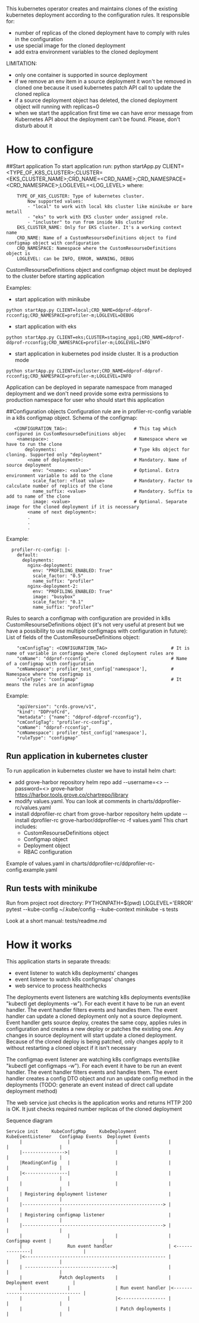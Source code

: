 This kubernetes operator creates and maintains clones of the existing kubernetes deployment according to the configuration rules.
It responsible for:
 - number of replicas of the cloned deployment have to comply with rules in the configuration
 - use special image for the cloned deployment
 - add extra environment variables to the cloned deployment  
 
LIMITATION:
  - only one container is supported in source deployment
  - if we remove an env item in a source deployment it won't be removed in cloned one because it used kubernetes patch API call to update the cloned replica 
  - if a source deployment object has deleted, the cloned deployment object will running with replicas=0 
  - when we start the application first time we can have error message from Kubernetes API about the deployment can't be found. Please, don't disturb about it
  
# How to configure

##Start application
To start application run:
python startApp.py CLIENT=<TYPE_OF_K8S_CLUSTER>;CLUSTER=<EKS_CLUSTER_NAME>;CRD_NAME=<CRD_NAME>;CRD_NAMESPACE=<CRD_NAMESPACE>;LOGLEVEL=<LOG_LEVEL>
where:
```
    TYPE_OF_K8S_CLUSTER: Type of kubernetes cluster.
        Now supported values:
        - "local" to work with local k8s cluster like minikube or bare metall
        - "eks" to work with EKS cluster under assigned role.
        - "incluster" to run from inside k8s cluster
    EKS_CLUSTER_NAME: Only for EKS cluster. It's a working context name
    CRD_NAME: Name of a CustomResourseDefinitions object to find configmap object with configuration
    CRD_NAMESPACE: Namespace where the CustomResourseDefinitions object is
    LOGLEVEL: can be INFO, ERROR, WARNING, DEBUG
```
CustomResourseDefinitions object and configmap object must be deployed to the cluster before starting application
    
Examples:
- start application with minikube
```
python startApp.py CLIENT=local;CRD_NAME=ddprof-ddprof-rcconfig;CRD_NAMESPACE=profiler-m;LOGLEVEL=DEBUG
```

- start application with eks
```
python startApp.py CLIENT=eks;CLUSTER=staging_app1;CRD_NAME=ddprof-ddprof-rcconfig;CRD_NAMESPACE=profiler-m;LOGLEVEL=INFO
```

- start application in kubernetes pod inside cluster. It is a production mode
```
python startApp.py CLIENT=incluster;CRD_NAME=ddprof-ddprof-rcconfig;CRD_NAMESPACE=profiler-m;LOGLEVEL=INFO
```
Application can be deployed in separate namespace from managed deployment and we don't need provide some extra permissions to production namespace for user who should start this application  

##Configuration objects
Configuration rule are in profiler-rc-config variable in a k8s configmap object. Schema of the configmap:
```
   <CONFIGURATION_TAG>:                         # This tag which configured in CustomResourseDefinitions objec
    <namespace>:                                # Namespace where we have to run the clone
       deployments:                             # Type k8s object for cloning. Supported only "deployment" 
        <name of deployment>:                   # Mandatory. Name of source deployment    
          env: "<name>: <value>"                # Optional. Extra environment variable to add to the clone
          scale_factor: <float value>           # Mandatory. Factor to calculate number of replics of the clone
          name_suffix: <value>                  # Mandatory. Suffix to add to name of the clone
          image: <value>                        # Optional. Separate image for the cloned deployment if it is necessary
        <name of next deployment>:
        .
        .
        .
```
Example:
```
  profiler-rc-config: |-
    default:
      deployments:
        nginx-deployment:
          env: "PROFILING_ENABLED: True"
          scale_factor: "0.5"
          name_suffix: "profiler"
        nginx-deployment-2:
          env: "PROFILING_ENABLED: True"
          image: "busybox"
          scale_factor: "0.1"
          name_suffix: "profiler"
```

Rules to search a configmap with configuration are provided in k8s CustomResourseDefinitions object (it's not very useful at present but we have a possibility to use multiple configmaps with configuration in future):
List of fields of the CustomResourseDefinitions object:

        "cmConfigTag": <CONFIGURATION_TAG>                        # It is name of variable in configmap where cloned deployment rules are
        "cmName": "ddprof-rcconfig",                              # Name of a configmap with configuration
        "cmNamespace": profiler_test_config['namespace'],         # Namespace where the configmap is
        "ruleType": "configmap"                                   # It means the rules are in aconfigmap

Example:

        "apiVersion": "crds.grove/v1",
        "kind": "DDProfCrd",
        "metadata": {"name": "ddprof-ddprof-rcconfig"},
        "cmConfigTag": "profiler-rc-config",
        "cmName": "ddprof-rcconfig",
        "cmNamespace": profiler_test_config['namespace'],
        "ruleType": "configmap"

## Run application in kubernetes cluster
To run application in kubernetes cluster we have to install helm chart:
- add grove-harbor repository
        helm repo add --username=<> --password=<> grove-harbor https://harbor.tools.grove.co/chartrepo/library
- modify values.yaml. You can look at comments in charts/ddprofiler-rc/values.yaml
- install ddprofiler-rc chart from grove-harbor repository 
        helm update --install dprofiler-rc grove-harbor/ddprofiler-rc -f values.yaml
This chart includes:
     - CustomResourseDefinitions object
     - Configmap object
     - Deployment object
     - RBAC configuration

Example of values.yaml in charts/ddprofiler-rc/ddprofiler-rc-config.example.yaml

## Run tests with minikube
Run from project root directory:
PYTHONPATH=$(pwd) LOGLEVEL='ERROR' pytest --kube-config ~/.kube/config --kube-context minikube -s tests

Look at a short manual: tests/readme.md
     
       
# How it works
This application starts in separate threads:
- event listener to watch k8s deployments' changes
- event listener to watch k8s configmaps' changes
- web service to process healthchecks 

The deployments event listeners are watching k8s deployments events(like "kubectl get deployments -w"). For each event it have to be run an event handler. The event handler filters events and handles them. 
The event handler can update a cloned deployment only not a source deployment. Event handler gets source deploy, creates the same copy, applies rules in configuration and creates a new deploy or patches the existing one. Any changes in source deployment will start update a cloned deployment.
Because of the cloned deploy is being patched, only changes apply to it without restarting a cloned object if it isn't necessary

The configmap event listener are watching k8s configmaps events(like "kubectl get configmaps -w"). For each event it have to be run an event handler. The event handler filters events and handles them.
The event handler creates a config DTO object and run an update config method in the deployments (TODO: generate an event instead of direct call update deployment method)

The web service just checks is the application works and returns HTTP 200 is OK. It just checks required number replicas of the cloned deployment


Sequence diagram


    Service init     KubeConfigMap     KubeDeployment     KubeEventListener   Configmap Events  Deploymet Events 
         |                 |                 |                   |                 |                   |  
         |---------------->|                 |                   |                 |                   |
         |ReadingConfig    |                 |                   |                 |                   |
         |<----------------|                 |                   |                 |                   |
         |                 |                 |                   |                 |                   |
         | Registering deployment listener                       |                 |                   |
         |-----------------------------------------------------> |                 |                   |
         | Registering configmap listener                        |                 |                   |
         |-----------------------------------------------------> |                 |                   |
         |                 |                 |                   | Configmap event |                   |      
         |                 Run event handler                     | <---------------|                   |
         |<----------------------------------------------------- |                 |                   |
         | --------------------------------->|                   |                 |                   |
         |              Patch deployments    |                   |            Deployment event         |
         |                 |                 | Run event handler |<----------------------------------- |   
         |                 |                 |<----------------- |                 |                   |        
         |                 |                 | Patch deployments |                 |                   |


  